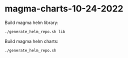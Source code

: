 # magma-charts-10-24-2022

Build magma helm library:
```bash
./generate_helm_repo.sh lib
```

Build magma helm charts:
```bash
./generate_helm_repo.sh
```
